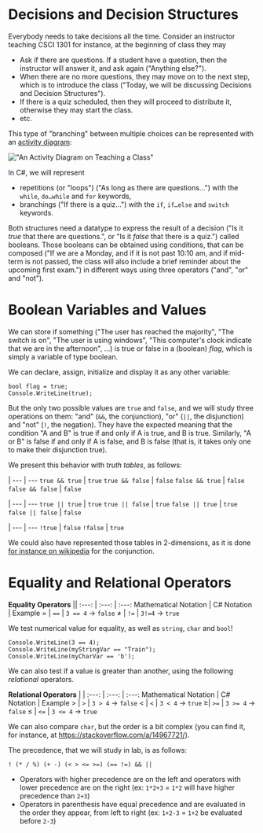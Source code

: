 # Decisions and Decision Structures

Everybody needs to take decisions all the time.
Consider an instructor teaching CSCI 1301 for instance, at the beginning of class they may

- Ask if there are questions. If a student have a question, then the instructor will answer it, and ask again ("Anything else?").
- When there are no more questions, they may move on to the next step, which is to introduce the class ("Today, we will be discussing Decisions and Decision Structures").
- If there is a quiz scheduled, then they will proceed to distribute it, otherwise they may start the class.
- etc.

This type of "branching" between multiple choices can be represented with an [activity diagram](https://en.wikipedia.org/wiki/Activity_diagram):

!["An Activity Diagram on Teaching a Class"](img/teaching)

In C#, we will represent

- repetitions (or "loops") ("As long as there are questions…") with the `while`, `do…while` and `for` keywords, 
- branchings ("If there is a quiz…") with the `if`, `if…else` and `switch` keywords.

Both structures need a datatype to express the result of a decision ("Is it _true_ that there are questions.", or "Is it _false_ that there is a quiz.") called booleans.
Those booleans can be obtained using conditions, that can be composed ("If we are a Monday, and if it is not past 10:10 am, and if mid-term is not passed, the class will also include a brief reminder about the upcoming first exam.") in different ways using three operators ("and", "or" and "not").


# Boolean Variables and Values

We can store if something ("The user has reached the majority", "The switch is on", "The user is using windows", "This computer's clock indicate that we are in the afternoon", …) is true or false in a (boolean) *flag*, which is simply a variable of type boolean.

We can declare, assign, initialize and display it as any other variable:

~~~~~~~
bool flag = true;
Console.WriteLine(true);
~~~~~~~

But the only two possible values are `true` and `false`, and we will study three operations on them: "and" (`&&`, the conjunction), "or" (`||`, the disjunction) and "not" (`!`, the negation).
They have the expected meaning that the condition "A and B" is true if and only if A is true, and B is true.
Similarly, "A or B" is false if and only if A is false, and B is false (that is, it takes only one to make their disjunction true).

We present this behavior with _truth tables_, as follows:

|
--- | ---
`true && true` | `true`
`true && false` | `false`
`false && true` | `false`
`false && false` | `false`

|
--- | ---
`true || true` | `true`
`true || false` | `true`
`false || true` | `true`
`false || false` | `false`

|
--- | ---
`!true` | `false`
`!false` | `true`

We could also have represented those tables in $2$-dimensions, as it is done [for instance on wikipedia](https://en.wikipedia.org/wiki/Truth_table#Logical_conjunction_(AND)) for the conjunction.

# Equality and Relational Operators



**Equality Operators** ||
:---: | :---: | :---: 
Mathematical Notation | C# Notation | Example 
$=$ | `==` | `3 == 4` $\to$ `false`
$\neq$  | `!=` | `3!=4` $\to$ `true`

We test numerical value for equality, as well as `string`, `char` and `bool`!

~~~~~~~
Console.WriteLine(3 == 4);
Console.WriteLine(myStringVar == "Train");
Console.WriteLine(myCharVar == 'b');
~~~~~~~

We can also test if a value is greater than another, using the following _relational_ operators.

**Relational Operators** | |
:---: | :---: | :---: 
Mathematical Notation | C# Notation | Example 
$>$ |  `>` | `3 > 4` $\to$ `false`
$<$ | `<` | `3 < 4` $\to$ `true`
$\geqslant$| `>=` | `3 >= 4` $\to$ `false`
$\leqslant$ | `<=` | `3 <= 4` $\to$ `true`

We can also compare `char`, but the order is a bit complex (you can find it, for instance, at <https://stackoverflow.com/a/14967721/>).

The precedence, that we will study in lab, is as follows:

`! (* / %) (+ -) (< > <= >=) (== !=) && ||`

- Operators with higher precedence are on the left and operators with lower precedence are on the right (ex: `1*2+3` = `1*2` will have higher precedence than `2+3`)
- Operators in parenthesis have equal precedence and are evaluated in the order they appear, from left to right (ex: `1+2-3` = `1+2` be evaluated before `2-3`)
 
